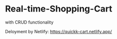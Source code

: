 # Real-time-Shopping-Cart
with CRUD functionality

Deloyment by Netlify: https://quickk-cart.netlify.app/
